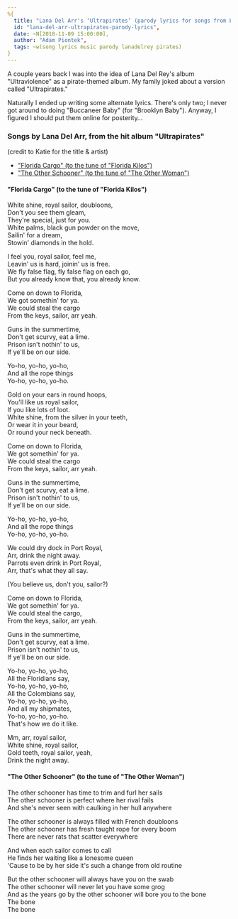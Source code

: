 ```yaml
---
%{
  title: "Lana Del Arr's ‘Ultrapirates’ (parody lyrics for songs from Lana Del Rey’s ‘Ultraviolence’",
  id: "lana-del-arr-ultrapirates-parody-lyrics",
  date: ~N[2018-11-09 15:00:00],
  author: "Adam Piontek",
  tags: ~w(song lyrics music parody lanadelrey pirates)
}
---
```


A couple years back I was into the idea of Lana Del Rey's album "Ultraviolence" as a pirate-themed album. My family joked about a version called "Ultrapirates."

Naturally I ended up writing some alternate lyrics. There's only two; I never got around to doing "Buccaneer Baby" (for "Brooklyn Baby"). Anyway, I figured I should put them online for posterity…

<!--more-->

### Songs by Lana Del Arr, from the hit album "Ultrapirates"

(credit to Katie​ for the title & artist)

- ["Florida Cargo" (to the tune of "Florida Kilos")](#florida-cargo)
- ["The Other Schooner" (to the tune of "The Other Woman")](#other-schooner)


<a name="florida-cargo"></a>

#### "Florida Cargo" (to the tune of "Florida Kilos")

White shine, royal sailor, doubloons,   
Don't you see them gleam,   
They're special, just for you.   
White palms, black gun powder on the move,   
Sailin' for a dream,   
Stowin' diamonds in the hold.

I feel you, royal sailor, feel me,   
Leavin' us is hard, joinin' us is free.   
We fly false flag, fly false flag on each go,   
But you already know that, you already know.

Come on down to Florida,   
We got somethin' for ya.   
We could steal the cargo   
From the keys, sailor, arr yeah.

Guns in the summertime,   
Don't get scurvy, eat a lime.   
Prison isn't nothin' to us,   
If ye'll be on our side.

Yo-ho, yo-ho, yo-ho,   
And all the rope things   
Yo-ho, yo-ho, yo-ho.

Gold on your ears in round hoops,   
You'll like us royal sailor,   
If you like lots of loot.   
White shine, from the silver in your teeth,   
Or wear it in your beard,   
Or round your neck beneath.

Come on down to Florida,   
We got somethin' for ya.   
We could steal the cargo   
From the keys, sailor, arr yeah.

Guns in the summertime,   
Don't get scurvy, eat a lime.   
Prison isn't nothin' to us,   
If ye'll be on our side.

Yo-ho, yo-ho, yo-ho,   
And all the rope things   
Yo-ho, yo-ho, yo-ho.

We could dry dock in Port Royal,   
Arr, drink the night away.   
Parrots even drink in Port Royal,   
Arr, that's what they all say.

(You believe us, don't you, sailor?)

Come on down to Florida,   
We got somethin' for ya.   
We could steal the cargo,   
From the keys, sailor, arr yeah.

Guns in the summertime,   
Don't get scurvy, eat a lime.   
Prison isn't nothin' to us,   
If ye'll be on our side.

Yo-ho, yo-ho, yo-ho,   
All the Floridians say,   
Yo-ho, yo-ho, yo-ho,   
All the Colombians say,   
Yo-ho, yo-ho, yo-ho,   
And all my shipmates,   
Yo-ho, yo-ho, yo-ho.   
That's how we do it like.

Mm, arr, royal sailor,   
White shine, royal sailor,   
Gold teeth, royal sailor, yeah,   
Drink the night away.

<a name="other-schooner"></a>

#### "The Other Schooner" (to the tune of "The Other Woman")

The other schooner has time to trim and furl her sails   
The other schooner is perfect where her rival fails   
And she's never seen with caulking in her hull anywhere

The other schooner is always filled with French doubloons   
The other schooner has fresh taught rope for every boom   
There are never rats that scatter everywhere

And when each sailor comes to call   
He finds her waiting like a lonesome queen   
'Cause to be by her side it's such a change from old routine

But the other schooner will always have you on the swab   
The other schooner will never let you have some grog   
And as the years go by the other schooner will bore you to the bone   
The bone   
The bone   

